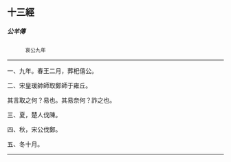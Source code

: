 

## 十三經

##### 公羊傳
　　　`哀公九年`

* * *

一、九年。春王二月，葬𣏌僖公。

二、宋皇瑗帥師取鄭師于雍丘。

其言取之何？易也。其易奈何？詐之也。

三、夏，楚人伐陳。

四、秋，宋公伐鄭。

五、冬十月。

* * *

